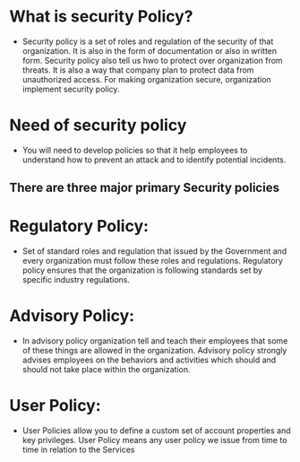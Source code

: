 # What is security Policy?
* Security policy is a set of roles and  regulation of the security of that organization. It is also in the form of documentation or also in written form. Security policy also tell us hwo to protect over organization from threats. It is also a way that company plan to protect data from unauthorized access. For making organization secure, organization implement security policy.
# Need of security policy
* You will need to develop policies so that it help employees to understand how to prevent an attack and to identify potential incidents.
## There are three major primary Security policies
# Regulatory Policy:
* Set of standard roles and regulation that issued by the Government and every organization must follow these roles and regulations. Regulatory policy ensures that the organization is following standards set by specific industry regulations.
# Advisory Policy:
* In advisory policy organization tell and teach their employees that some of these things are allowed in the organization. Advisory policy strongly advises employees on the behaviors and activities which should and should not take place within the organization.
# User Policy:
* User Policies allow you to define a custom set of account properties and key privileges. User Policy means any user policy we issue from time to time in relation to the Services
